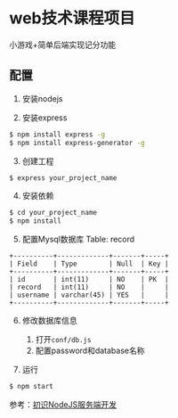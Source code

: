 # web技术课程项目
小游戏+简单后端实现记分功能

## 配置

1. 安装nodejs

2. 安装express
```bash
$ npm install express -g
$ npm install express-generator -g
```

3. 创建工程
```bash
$ express your_project_name
```

4. 安装依赖
```bash
$ cd your_project_name
$ npm install
```

5. 配置Mysql数据库
Table: record
```
+----------+-------------+-------+-----+
| Field    | Type        | Null  | Key |
+----------+-------------+-------+-----+
| id       | int(11)     | NO    | PK  |
| record   | int(11)     | NO    |     |
| username | varchar(45) | YES   |     |
+----------+-------------+-------+-----+
```

6. 修改数据库信息
	1. 打开```conf/db.js```
	2. 配置password和database名称

7. 运行
```bash
$ npm start
```


参考：[初识NodeJS服务端开发](http://www.tuicool.com/articles/JfqYN3I)